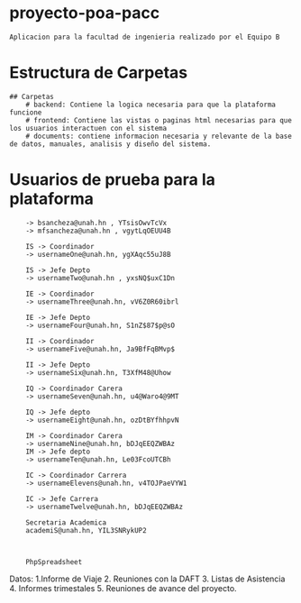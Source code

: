 # proyecto-poa-pacc
    Aplicacion para la facultad de ingenieria realizado por el Equipo B 

# Estructura de Carpetas
    ## Carpetas
        # backend: Contiene la logica necesaria para que la plataforma funcione
        # frontend: Contiene las vistas o paginas html necesarias para que los usuarios interactuen con el sistema
        # documents: contiene informacion necesaria y relevante de la base de datos, manuales, analisis y diseño del sistema.




# Usuarios de prueba para la plataforma
        -> bsancheza@unah.hn , YTsisOwvTcVx
        -> mfsancheza@unah.hn , vgytLqOEUU4B

        IS -> Coordinador
        -> usernameOne@unah.hn, ygXAqc55uJ8B

        IS -> Jefe Depto
        -> usernameTwo@unah.hn , yxsNQ$uxC1Dn 

        IE -> Coordinador
        -> usernameThree@unah.hn, vV6Z0R60ibrl

        IE -> Jefe Depto
        -> usernameFour@unah.hn, S1nZ$87$p@sO

        II -> Coordinador   
        -> usernameFive@unah.hn, Ja9BfFqBMvp$

        II -> Jefe Depto
        -> usernameSix@unah.hn, T3XfM48@Uhow

        IQ -> Coordinador Carera
        -> usernameSeven@unah.hn, u4@Waro4@9MT

        IQ -> Jefe depto
        -> usernameEight@unah.hn, ozDtBYfhhpvN 

        IM -> Coordinador Carera
        -> usernameNine@unah.hn, bDJqEEQZWBAz
        IM -> Jefe depto
        -> usernameTen@unah.hn, Le03FcoUTCBh

        IC -> Coordinador Carrera
        -> usernameElevens@unah.hn, v4TOJPaeVYW1

        IC -> Jefe Carrera
        -> usernameTwelve@unah.hn, bDJqEEQZWBAz

        Secretaria Academica
        academiS@unah.hn, YIL3SNRykUP2



        PhpSpreadsheet

Datos: 1.Informe de Viaje 2. Reuniones con la DAFT 3. Listas de Asistencia
 4. Informes trimestales 5. Reuniones de avance del proyecto.
 
